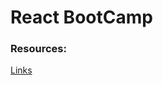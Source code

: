 # React BootCamp
### Resources:  
[Links](https://docs.google.com/spreadsheets/d/19z3-ARk00ps6mOaNQTxGjCIzVQxjSkVl2dOeJEetWgQ/edit?usp=sharing)
